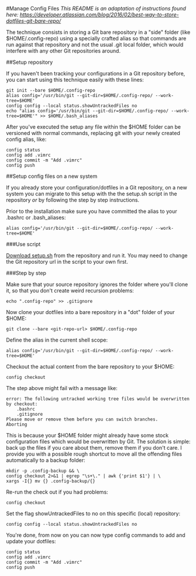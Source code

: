 #Manage Config Files
*This README is an adaptation of instructions found here: https://developer.atlassian.com/blog/2016/02/best-way-to-store-dotfiles-git-bare-repo/*

The technique consists in storing a Git bare repository in a "side" folder (like $HOME/.config-repo) using a specially crafted alias so that commands are run against that repository and not the usual .git local folder, which would interfere with any other Git repositories around.

##Setup repository

If you haven't been tracking your configurations in a Git repository before, you can start using this technique easily with these lines:

    git init --bare $HOME/.config-repo
    alias config='/usr/bin/git --git-dir=$HOME/.config-repo/ --work-tree=$HOME'
    config config --local status.showUntrackedFiles no
    echo "alias config='/usr/bin/git --git-dir=$HOME/.config-repo/ --work-tree=$HOME'" >> $HOME/.bash_aliases

After you've executed the setup any file within the $HOME folder can be versioned with normal commands, replacing git with your newly created config alias, like:

    config status
    config add .vimrc
    config commit -m "Add .vimrc"
    config push

##Setup config files on a new system

If you already store your configuration/dotfiles in a Git repository, on a new system you can migrate to this setup with the the setup.sh script in the repository *or* by following the step by step instructions.

Prior to the installation make sure you have committed the alias to your .bashrc or .bash_aliases:

    alias config='/usr/bin/git --git-dir=$HOME/.config-repo/ --work-tree=$HOME'

###Use script

[Download setup.sh](.config-repo/setup.sh) from the repository and run it. You may need to change the Git repository url in the script to your own first.

###Step by step

Make sure that your source repository ignores the folder where you'll clone it, so that you don't create weird recursion problems:

    echo ".config-repo" >> .gitignore

Now clone your dotfiles into a bare repository in a "dot" folder of your $HOME:

    git clone --bare <git-repo-url> $HOME/.config-repo

Define the alias in the current shell scope:

    alias config='/usr/bin/git --git-dir=$HOME/.config-repo/ --work-tree=$HOME'

Checkout the actual content from the bare repository to your $HOME:

    config checkout

The step above might fail with a message like:

    error: The following untracked working tree files would be overwritten by checkout:
        .bashrc
        .gitignore
    Please move or remove them before you can switch branches.
    Aborting

This is because your $HOME folder might already have some stock configuration files which would be overwritten by Git. The solution is simple: back up the files if you care about them, remove them if you don't care. I provide you with a possible rough shortcut to move all the offending files automatically to a backup folder:

    mkdir -p .config-backup && \
    config checkout 2>&1 | egrep "\s+\." | awk {'print $1'} | \
    xargs -I{} mv {} .config-backup/{}

Re-run the check out if you had problems:

    config checkout

Set the flag showUntrackedFiles to no on this specific (local) repository:

    config config --local status.showUntrackedFiles no

You're done, from now on you can now type config commands to add and update your dotfiles:

    config status
    config add .vimrc
    config commit -m "Add .vimrc"
    config push

